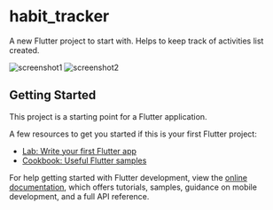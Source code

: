 # habit_tracker

A new Flutter project to start with.
Helps to keep track of activities list created.

![screenshot1](https://github.com/AyushAS04/habit_tracker/assets/95140328/b41e26cc-8875-4030-980a-250c7131baca)
![screenshot2](https://github.com/AyushAS04/habit_tracker/assets/95140328/db9ee56f-694f-4ab1-80af-648a6cac3d76)


## Getting Started

This project is a starting point for a Flutter application.

A few resources to get you started if this is your first Flutter project:

- [Lab: Write your first Flutter app](https://docs.flutter.dev/get-started/codelab)
- [Cookbook: Useful Flutter samples](https://docs.flutter.dev/cookbook)

For help getting started with Flutter development, view the
[online documentation](https://docs.flutter.dev/), which offers tutorials,
samples, guidance on mobile development, and a full API reference.
